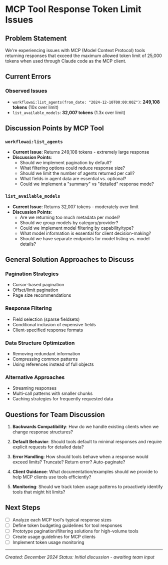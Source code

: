 # MCP Tool Response Token Limit Issues

## Problem Statement

We're experiencing issues with MCP (Model Context Protocol) tools returning responses that exceed the maximum allowed token limit of 25,000 tokens when used through Claude code as the MCP client.

## Current Errors

### Observed Issues
- `workflowai:list_agents(from_date: "2024-12-10T00:00:00Z")`: **249,108 tokens** (10x over limit)
- `list_available_models`: **32,007 tokens** (1.3x over limit)

## Discussion Points by MCP Tool

### `workflowai:list_agents`
- **Current Issue**: Returns 249,108 tokens - extremely large response
- **Discussion Points**:
  - Should we implement pagination by default?
  - What filtering options could reduce response size?
  - Should we limit the number of agents returned per call?
  - What fields in agent data are essential vs. optional?
  - Could we implement a "summary" vs "detailed" response mode?

### `list_available_models`
- **Current Issue**: Returns 32,007 tokens - moderately over limit
- **Discussion Points**:
  - Are we returning too much metadata per model?
  - Should we group models by category/provider?
  - Could we implement model filtering by capability/type?
  - What model information is essential for client decision-making?
  - Should we have separate endpoints for model listing vs. model details?

## General Solution Approaches to Discuss

### Pagination Strategies
- Cursor-based pagination
- Offset/limit pagination
- Page size recommendations

### Response Filtering
- Field selection (sparse fieldsets)
- Conditional inclusion of expensive fields
- Client-specified response formats

### Data Structure Optimization
- Removing redundant information
- Compressing common patterns
- Using references instead of full objects

### Alternative Approaches
- Streaming responses
- Multi-call patterns with smaller chunks
- Caching strategies for frequently requested data

## Questions for Team Discussion

1. **Backwards Compatibility**: How do we handle existing clients when we change response structures?

2. **Default Behavior**: Should tools default to minimal responses and require explicit requests for detailed data?

3. **Error Handling**: How should tools behave when a response would exceed limits? Truncate? Return error? Auto-paginate?

4. **Client Guidance**: What documentation/examples should we provide to help MCP clients use tools efficiently?

5. **Monitoring**: Should we track token usage patterns to proactively identify tools that might hit limits?

## Next Steps

- [ ] Analyze each MCP tool's typical response sizes
- [ ] Define token budgeting guidelines for tool responses
- [ ] Prototype pagination/filtering solutions for high-volume tools
- [ ] Create usage guidelines for MCP clients
- [ ] Implement token usage monitoring

---

*Created: December 2024*
*Status: Initial discussion - awaiting team input*